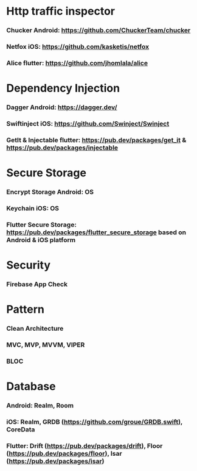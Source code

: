 # Http traffic inspector
### Chucker Android: https://github.com/ChuckerTeam/chucker
### Netfox iOS: https://github.com/kasketis/netfox
### Alice flutter: https://github.com/jhomlala/alice

# Dependency Injection
### Dagger Android: https://dagger.dev/
### Swiftinject iOS: https://github.com/Swinject/Swinject
### GetIt & Injectable flutter: https://pub.dev/packages/get_it & https://pub.dev/packages/injectable

# Secure Storage
### Encrypt Storage Android: OS
### Keychain iOS: OS
### Flutter Secure Storage: https://pub.dev/packages/flutter_secure_storage based on Android & iOS platform

# Security
### Firebase App Check

# Pattern
### Clean Architecture
### MVC, MVP, MVVM, VIPER
### BLOC

# Database
### Android: Realm, Room
### iOS: Realm, GRDB (https://github.com/groue/GRDB.swift), CoreData
### Flutter: Drift (https://pub.dev/packages/drift), Floor (https://pub.dev/packages/floor), Isar (https://pub.dev/packages/isar)
